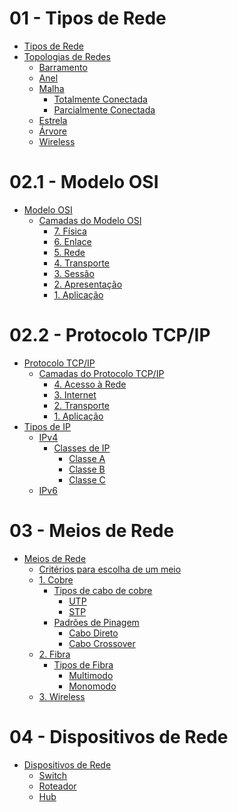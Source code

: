 # 01 - Tipos de Rede
<!--toc:start-->
- [Tipos de Rede](/01%20-%20Tipos%20de%20Rede.md#tipos-de-rede)
- [Topologias de Redes](/01%20-%20Tipos%20de%20Rede.md#topologias-de-redes)
  - [Barramento](/01%20-%20Tipos%20de%20Rede.md#barramento)
  - [Anel](/01%20-%20Tipos%20de%20Rede.md#anel)
  - [Malha](/01%20-%20Tipos%20de%20Rede.md#malha)
    - [Totalmente Conectada](/01%20-%20Tipos%20de%20Rede.md#totalmente-conectada)
    - [Parcialmente Conectada](/01%20-%20Tipos%20de%20Rede.md#parcialmente-conectada)
  - [Estrela](/01%20-%20Tipos%20de%20Rede.md#estrela)
  - [Árvore](/01%20-%20Tipos%20de%20Rede.md#árvore)
  - [Wireless](/01%20-%20Tipos%20de%20Rede.md#wireless)
<!--toc:end-->
# 02.1 - Modelo OSI
<!--toc:start-->
- [Modelo OSI](/02.1%20-%20Modelo%20OSI.md#modelo-osi)
  - [Camadas do Modelo OSI](/02.1%20-%20Modelo%20OSI.md#camadas-do-modelo-osi)
    - [7. Física](/02.1%20-%20Modelo%20OSI.md#7-física)
    - [6. Enlace](/02.1%20-%20Modelo%20OSI.md#6-enlace)
    - [5. Rede](/02.1%20-%20Modelo%20OSI.md#5-rede)
    - [4. Transporte](/02.1%20-%20Modelo%20OSI.md#4-transporte)
    - [3. Sessão](/02.1%20-%20Modelo%20OSI.md#3-sessão)
    - [2. Apresentação](/02.1%20-%20Modelo%20OSI.md#2-apresentação)
    - [1. Aplicação](/02.1%20-%20Modelo%20OSI.md#1-aplicação)
<!--toc:end-->
# 02.2 - Protocolo TCP/IP
<!--toc:start-->
- [Protocolo TCP/IP](/02.2%20-%20Protocolo%20TCP-IP.md#protocolo-tcpip)
  - [Camadas do Protocolo TCP/IP](/02.2%20-%20Protocolo%20TCP-IP.md#camadas-do-protocolo-tcpip)
    - [4. Acesso à Rede](/02.2%20-%20Protocolo%20TCP-IP.md#4-acesso-à-rede)
    - [3. Internet](/02.2%20-%20Protocolo%20TCP-IP.md#3-internet)
    - [2. Transporte](/02.2%20-%20Protocolo%20TCP-IP.md#2-transporte)
    - [1. Aplicação](/02.2%20-%20Protocolo%20TCP-IP.md#1-aplicação)
- [Tipos de IP](/02.2%20-%20Protocolo%20TCP-IP.md#tipos-de-ip)
  - [IPv4](/02.2%20-%20Protocolo%20TCP-IP.md#ipv4)
    - [Classes de IP](/02.2%20-%20Protocolo%20TCP-IP.md#classes-de-ip)
      - [Classe A](/02.2%20-%20Protocolo%20TCP-IP.md#classe-a)
      - [Classe B](/02.2%20-%20Protocolo%20TCP-IP.md#classe-b)
      - [Classe C](/02.2%20-%20Protocolo%20TCP-IP.md#classe-c)
  - [IPv6](/02.2%20-%20Protocolo%20TCP-IP.md#ipv6)
<!--toc:end-->
# 03 - Meios de Rede
<!--toc:start-->
- [Meios de Rede](/03%20-%20Meios%20de%20Rede.md#meios-de-rede)
  - [Critérios para escolha de um meio](/03%20-%20Meios%20de%20Rede.md#critérios-para-escolha-de-um-meio)
  - [1. Cobre](/03%20-%20Meios%20de%20Rede.md#1-cobre)
    - [Tipos de cabo de cobre](/03%20-%20Meios%20de%20Rede.md#tipos-de-cabo-de-cobre)
      - [UTP](/03%20-%20Meios%20de%20Rede.md#utp)
      - [STP](/03%20-%20Meios%20de%20Rede.md#stp)
    - [Padrões de Pinagem](/03%20-%20Meios%20de%20Rede.md#padrões-de-pinagem)
      - [Cabo Direto](/03%20-%20Meios%20de%20Rede.md#cabo-direto)
      - [Cabo Crossover](/03%20-%20Meios%20de%20Rede.md#cabo-crossover)
  - [2. Fibra](/03%20-%20Meios%20de%20Rede.md#2-fibra)
    - [Tipos de Fibra](/03%20-%20Meios%20de%20Rede.md#tipos-de-fibra)
      - [Multimodo](/03%20-%20Meios%20de%20Rede.md#multimodo)
      - [Monomodo](/03%20-%20Meios%20de%20Rede.md#monomodo)
  - [3. Wireless](/03%20-%20Meios%20de%20Rede.md#3-wireless)
<!--toc:end-->
# 04 - Dispositivos de Rede
<!--toc:start-->
- [Dispositivos de Rede](/04%20-%20Dispositivos%20de%20Rede.md#dispositivos-de-rede)
  - [Switch](/04%20-%20Dispositivos%20de%20Rede.md#switch)
  - [Roteador](/04%20-%20Dispositivos%20de%20Rede.md#roteador)
  - [Hub](/04%20-%20Dispositivos%20de%20Rede.md#hub)
<!--toc:end-->
